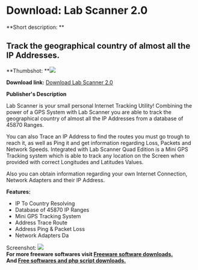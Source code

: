 # Download: Lab Scanner 2.0

**Short description: **

## Track the geographical country of almost all the IP Addresses.

  
**Thumbshot: **![](http://www.freewarefiles.com/screenshot/labscanner20_md.gif)   
  
**Download link:** [Download Lab Scanner 2.0](http://freesoftwares.boysofts.com/Lab-Scanner_program_18079.html)  
  

**Publisher's Description**  
  

Lab Scanner is your small personal Internet Tracking Utility! Combining the
power of a GPS System with Lab Scanner you are able to track the geographical
country of almost all the IP Addresses from a database of 45870 Ranges.

You can also Trace an IP Address to find the routes you must go trough to
reach it, as well as Ping it and get information regarding Loss, Packets and
Network Speeds. Integrated with Lab Scanner Quad Edition is a Mini GPS
Tracking system which is able to track any location on the Screen when
provided with correct Longitudes and Latitudes Values.

Also you can obtain information regarding your own Internet Connection,
Network Adapters and their IP Address.

**Features:**

  * IP To Country Resolving 
  * Database of 45870 IP Ranges 
  * Mini GPS Tracking System 
  * Address Trace Route 
  * Address Ping & Packet Loss 
  * Network Adapters Da 

  
  
Screenshot: ![](http://www.freewarefiles.com/screenshot/labscanner20.gif)  
**For more freeware softwares visit [Freeware software downloads.](http://freesoftwares.boysofts.com/)**   
**And [Free softwares and php script downloads.](http://www.boysofts.com/)**

